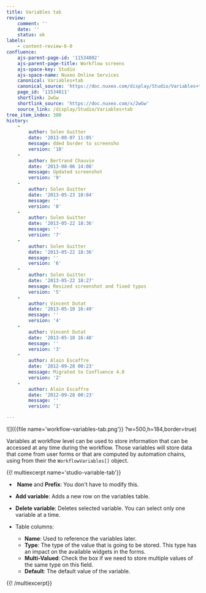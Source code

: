 ```yaml
---
title: Variables tab
review:
    comment: ''
    date: ''
    status: ok
labels:
    - content-review-6-0
confluence:
    ajs-parent-page-id: '11534802'
    ajs-parent-page-title: Workflow screens
    ajs-space-key: Studio
    ajs-space-name: Nuxeo Online Services
    canonical: Variables+tab
    canonical_source: 'https://doc.nuxeo.com/display/Studio/Variables+tab'
    page_id: '11534811'
    shortlink: 2wGw
    shortlink_source: 'https://doc.nuxeo.com/x/2wGw'
    source_link: /display/Studio/Variables+tab
tree_item_index: 300
history:
    -
        author: Solen Guitter
        date: '2013-08-07 11:05'
        message: dded border to screensho
        version: '10'
    -
        author: Bertrand Chauvin
        date: '2013-08-06 14:08'
        message: Updated screenshot
        version: '9'
    -
        author: Solen Guitter
        date: '2013-05-23 10:04'
        message: ''
        version: '8'
    -
        author: Solen Guitter
        date: '2013-05-22 18:36'
        message: ''
        version: '7'
    -
        author: Solen Guitter
        date: '2013-05-22 18:36'
        message: ''
        version: '6'
    -
        author: Solen Guitter
        date: '2013-05-22 18:27'
        message: Resized screenshot and fixed typos
        version: '5'
    -
        author: Vincent Dutat
        date: '2013-05-10 16:49'
        message: ''
        version: '4'
    -
        author: Vincent Dutat
        date: '2013-05-10 16:48'
        message: ''
        version: '3'
    -
        author: Alain Escaffre
        date: '2012-09-28 00:23'
        message: Migrated to Confluence 4.0
        version: '2'
    -
        author: Alain Escaffre
        date: '2012-09-28 00:23'
        message: ''
        version: '1'

---
```

![]({{file name='workflow-variables-tab.png'}} ?w=500,h=184,border=true)

Variables at workflow level can be used to store information that can be accessed at any time during the workflow. Those variables will store data that come from user forms or that are computed by automation chains, using from their the `WorkflowVariables[]` object.

{{! multiexcerpt name='studio-variable-tab'}}

*   &nbsp;**Name** and **Prefix**: You don't have to modify this.
*   **Add variable**: Adds a new row on the variables table.
*   **Delete variable**: Deletes selected variable. You can select only one variable at a time.
*   Table columns:

    *   **Name**: Used to reference the variables later.
    *   **Type**: The type of the value that is going to be stored. This type has an impact on the available widgets in the forms.
    *   **Multi-Valued**: Check the box if we need to store multiple values of the same type on this field.
    *   **Default**: The default value of the variable.

{{! /multiexcerpt}}
